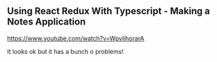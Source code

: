 ## Using React Redux With Typescript - Making a Notes Application

https://www.youtube.com/watch?v=WpvIihorarA

It looks ok but it has a bunch o problems!
